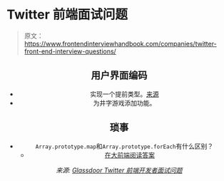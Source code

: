# Twitter 前端面试问题

> 原文：<https://www.frontendinterviewhandbook.com/companies/twitter-front-end-interview-questions/>

<header>

## 用户界面编码[](#user-interface-coding "Direct link to heading")

*   实现一个提前类型。[来源](https://leetcode.com/discuss/interview-question/1220887/Twitter-Frontend-Phone-Screen)
*   为井字游戏添加功能。

## 琐事[](#trivia "Direct link to heading")

*   `Array.prototype.map`和`Array.prototype.forEach`有什么区别？
    *   [在大前端阅读答案](https://www.greatfrontend.com/questions/quiz/javascript/can-you-describe-the-main-difference-between-a-foreach-loop-and-a-map-loop-and-why-you-would-pick-one-versus-the-other)

*来源: [Glassdoor Twitter 前端开发者面试问题](https://www.glassdoor.sg/Interview/Twitter-Front-End-Developer-Interview-Questions-EI_IE100569.0,7_KO8,27.htm)*

</header>